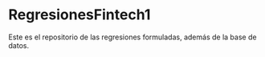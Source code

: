 # RegresionesFintech1
Este es el repositorio de las regresiones formuladas, además de la base de datos.
